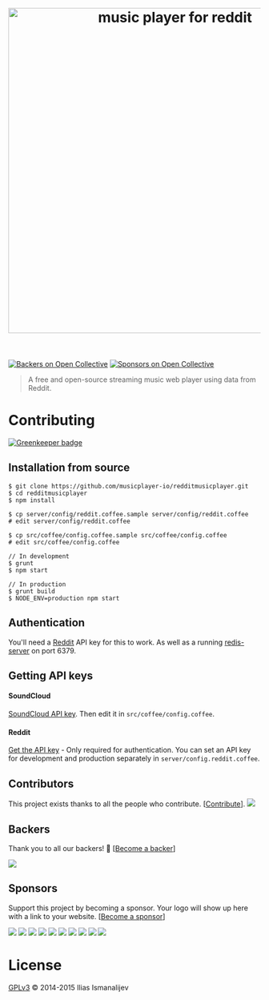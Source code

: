 
<h1 align="center">
  <br>
  <a href="http://reddit.musicplayer.io" title="reddit.musicplayer.io">
  <img width="650" src="https://cloud.githubusercontent.com/assets/304283/8148060/19b85c3c-1279-11e5-9004-7dda6ee8f7d7.png" alt="music player for reddit">
  </a>
  <br>
  <br>
</h1>

[![Backers on Open Collective](https://opencollective.com/musicplayer/backers/badge.svg)](#backers)
 [![Sponsors on Open Collective](https://opencollective.com/musicplayer/sponsors/badge.svg)](#sponsors) 

> A free and open-source streaming music web player using data from Reddit.


# Contributing

[![Greenkeeper badge](https://badges.greenkeeper.io/musicplayer-io/redditmusicplayer.svg)](https://greenkeeper.io/)

## Installation from source

```
$ git clone https://github.com/musicplayer-io/redditmusicplayer.git
$ cd redditmusicplayer
$ npm install

$ cp server/config/reddit.coffee.sample server/config/reddit.coffee
# edit server/config/reddit.coffee

$ cp src/coffee/config.coffee.sample src/coffee/config.coffee
# edit src/coffee/config.coffee

// In development
$ grunt
$ npm start

// In production
$ grunt build
$ NODE_ENV=production npm start

```

## Authentication

You'll need a [Reddit](#reddit) API key for this to work.
As well as a running [redis-server](http://redis.io/topics/quickstart) on port 6379.


## Getting API keys

#### SoundCloud

[SoundCloud API key](http://soundcloud.com/you/apps/new).
Then edit it in `src/coffee/config.coffee`.

#### Reddit

[Get the API key](https://www.reddit.com/prefs/apps/) - Only required for authentication.
You can set an API key for development and production separately in `server/config.reddit.coffee`.


## Contributors

This project exists thanks to all the people who contribute. [[Contribute](CONTRIBUTING.md)].
<a href="graphs/contributors"><img src="https://opencollective.com/musicplayer/contributors.svg?width=890&button=false" /></a>


## Backers

Thank you to all our backers! 🙏 [[Become a backer](https://opencollective.com/musicplayer#backer)]

<a href="https://opencollective.com/musicplayer#backers" target="_blank"><img src="https://opencollective.com/musicplayer/backers.svg?width=890"></a>


## Sponsors

Support this project by becoming a sponsor. Your logo will show up here with a link to your website. [[Become a sponsor](https://opencollective.com/musicplayer#sponsor)]

<a href="https://opencollective.com/musicplayer/sponsor/0/website" target="_blank"><img src="https://opencollective.com/musicplayer/sponsor/0/avatar.svg"></a>
<a href="https://opencollective.com/musicplayer/sponsor/1/website" target="_blank"><img src="https://opencollective.com/musicplayer/sponsor/1/avatar.svg"></a>
<a href="https://opencollective.com/musicplayer/sponsor/2/website" target="_blank"><img src="https://opencollective.com/musicplayer/sponsor/2/avatar.svg"></a>
<a href="https://opencollective.com/musicplayer/sponsor/3/website" target="_blank"><img src="https://opencollective.com/musicplayer/sponsor/3/avatar.svg"></a>
<a href="https://opencollective.com/musicplayer/sponsor/4/website" target="_blank"><img src="https://opencollective.com/musicplayer/sponsor/4/avatar.svg"></a>
<a href="https://opencollective.com/musicplayer/sponsor/5/website" target="_blank"><img src="https://opencollective.com/musicplayer/sponsor/5/avatar.svg"></a>
<a href="https://opencollective.com/musicplayer/sponsor/6/website" target="_blank"><img src="https://opencollective.com/musicplayer/sponsor/6/avatar.svg"></a>
<a href="https://opencollective.com/musicplayer/sponsor/7/website" target="_blank"><img src="https://opencollective.com/musicplayer/sponsor/7/avatar.svg"></a>
<a href="https://opencollective.com/musicplayer/sponsor/8/website" target="_blank"><img src="https://opencollective.com/musicplayer/sponsor/8/avatar.svg"></a>
<a href="https://opencollective.com/musicplayer/sponsor/9/website" target="_blank"><img src="https://opencollective.com/musicplayer/sponsor/9/avatar.svg"></a>



# License

[GPLv3](LICENSE.md) © 2014-2015 Ilias Ismanalijev
